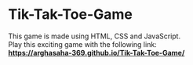 # Tik-Tak-Toe-Game
This game is made using HTML, CSS and JavaScript. </br>
Play this exciting game with the following link: </br>
<b>https://arghasaha-369.github.io/Tik-Tak-Toe-Game/</b>
